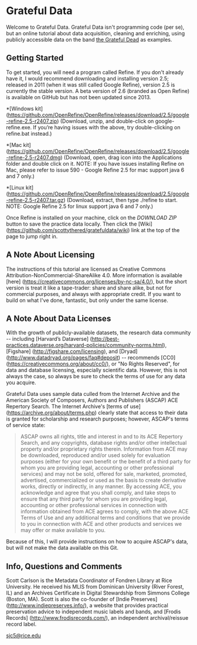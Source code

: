 # Grateful Data
Welcome to Grateful Data. Grateful Data isn't programming code (per se), but an online tutorial about data acquisition, cleaning and enriching, using publicly accessible data on the band [the Grateful Dead](https://archive.org/details/GratefulDead) as examples.

## Getting Started
To get started, you will need a program called Refine. If you don't already have it, I would recommend downloading and installing version 2.5; released  in 2011 (when it was still called Google Refine), version 2.5 is currently the stable version. A beta version of 2.6 (branded as Open Refine) is available on GitHub but has not been updated since 2013.

*[Windows kit] (https://github.com/OpenRefine/OpenRefine/releases/download/2.5/google-refine-2.5-r2407.zip) (Download, unzip, and double-click on google-refine.exe. If you’re having issues with the above, try double-clicking on refine.bat instead.)

*[Mac kit] (https://github.com/OpenRefine/OpenRefine/releases/download/2.5/google-refine-2.5-r2407.dmg) (Download, open, drag icon into the Applications folder and double click on it. NOTE: If you have issues installing Refine on Mac, please refer to issue 590 - Google Refine 2.5 for mac support java 6 and 7 only.)

*[Linux kit] (https://github.com/OpenRefine/OpenRefine/releases/download/2.5/google-refine-2.5-r2407.tar.gz) (Download, extract, then type ./refine to start. NOTE: Google Refine 2.5 for linux support java 6 and 7 only.)

Once Refine is installed on your machine, click on the *DOWNLOAD ZIP* button to save the practice data locally. Then click the [Wiki] (https://github.com/scottythered/gratefuldata/wiki) link at the top of the page to jump right in.

## A Note About Licensing
The instructions of this tutorial are licensed as Creative Commons Attribution-NonCommercial-ShareAlike 4.0. More information is available [here] (https://creativecommons.org/licenses/by-nc-sa/4.0/), but the short version is treat it like a tape-trader: share and share alike, but not for commercial purposes, and always with  appropriate credit. If you want to build on what I've done, fantastic, but only under the same license.

## A Note About Data Licenses
With the growth of publicly-available datasets, the research data community -- including [Harvard’s Dataverse] (http://best-practices.dataverse.org/harvard-policies/community-norms.html), [Figshare] (http://figshare.com/licensing), and [Dryad] (http://www.datadryad.org/pages/faq#deposit) -- recommends [CC0] (https://creativecommons.org/about/cc0/), or "No Rights Reserved", for data and database licensing, especially scientific data. However, this is not always the case, so always be sure to check the terms of use for any data you acquire.

Grateful Data uses sample data culled from the Internet Archive and the American Society of Composers, Authors and Publishers (ASCAP) ACE Repertory Search. The Internet Archive's [terms of use] (https://archive.org/about/terms.php) clearly state that access to their data is granted for scholarship and research purposes; however, ASCAP's terms of service state:

>ASCAP owns all rights, title and interest in and to its ACE Repertory Search, and any copyrights, database rights and/or other intellectual property and/or proprietary rights therein. Information from ACE may be downloaded, reproduced and/or used solely for evaluation purposes (either for your own benefit or the benefit of a third party for whom you are providing legal, accounting or other professional services) and may not be sold, offered for sale, marketed, promoted, advertised, commercialized or used as the basis to create derivative works, directly or indirectly, in any manner. By accessing ACE, you acknowledge and agree that you shall comply, and take steps to ensure that any third party for whom you are providing legal, accounting or other professional services in connection with information obtained from ACE agrees to comply, with the above ACE Terms of Use and any additional terms and conditions that we provide to you in connection with ACE and other products and services we may offer or make available to you.

Because of this, I will provide instructions on how to acquire ASCAP's data, but will not make the data available on this Git.

## Info, Questions and Comments
Scott Carlson is the Metadata Coordinator of Fondren Library at Rice University. He received his MLIS from Dominican University (River Forest, IL) and an Archives Certificate in Digital Stewardship from Simmons College (Boston, MA). Scott is also the co-founder of [Indie Preserves] (http://www.indiepreserves.info/), a website that provides practical preservation advice to independent music labels and bands, and [Frodis Records] (http://www.frodisrecords.com/), an independent archival/reissue record label.

sjc5@rice.edu
